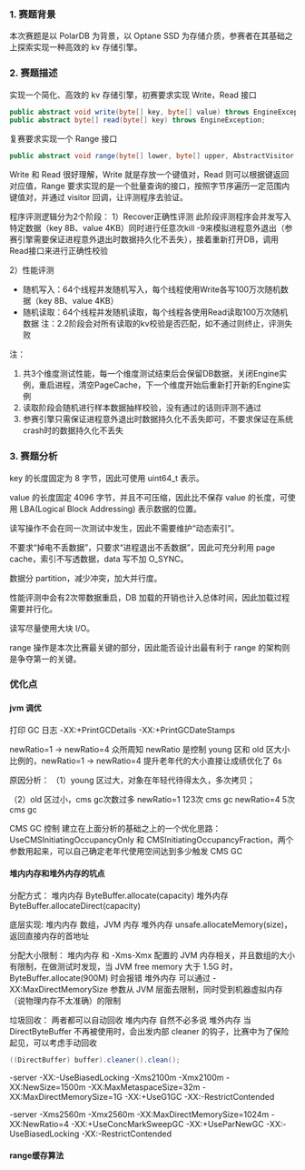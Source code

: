 ### 1. 赛题背景

本次赛题是以 PolarDB 为背景，以 Optane SSD 为存储介质，参赛者在其基础之上探索实现一种高效的 kv 存储引擎。

### 2. 赛题描述

实现一个简化、高效的 kv 存储引擎，初赛要求实现 Write，Read 接口

```java
public abstract void write(byte[] key, byte[] value) throws EngineException;
public abstract byte[] read(byte[] key) throws EngineException;
```

复赛要求实现一个 Range 接口

```java
public abstract void range(byte[] lower, byte[] upper, AbstractVisitor visitor) throws EngineException;
```

Write 和 Read 很好理解，Write 就是存放一个键值对，Read 则可以根据键返回对应值，Range 要求实现的是一个批量查询的接口，按照字节序遍历一定范围内键值对，并通过 visitor 回调，让评测程序去验证。

程序评测逻辑分为2个阶段：
1）Recover正确性评测
此阶段评测程序会并发写入特定数据（key 8B、value 4KB）同时进行任意次kill -9来模拟进程意外退出（参赛引擎需要保证进程意外退出时数据持久化不丢失），接着重新打开DB，调用Read接口来进行正确性校验

2）性能评测
-  随机写入：64个线程并发随机写入，每个线程使用Write各写100万次随机数据（key 8B、value 4KB）
-  随机读取：64个线程并发随机读取，每个线程各使用Read读取100万次随机数据
注：2.2阶段会对所有读取的kv校验是否匹配，如不通过则终止，评测失败


注：
1. 共3个维度测试性能，每一个维度测试结束后会保留DB数据，关闭Engine实例，重启进程，清空PageCache，下一个维度开始后重新打开新的Engine实例
2. 读取阶段会随机进行样本数据抽样校验，没有通过的话则评测不通过
3. 参赛引擎只需保证进程意外退出时数据持久化不丢失即可，不要求保证在系统crash时的数据持久化不丢失

### 3. 赛题分析
key 的长度固定为 8 字节，因此可使用 uint64_t 表示。

value 的长度固定 4096 字节，并且不可压缩，因此比不保存 value 的长度，可使用 LBA(Logical Block Addressing) 表示数据的位置。

读写操作不会在同一次测试中发生，因此不需要维护“动态索引”。

不要求“掉电不丢数据”，只要求“进程退出不丢数据”，因此可充分利用 page cache，索引不写透数据，data 写不加 O_SYNC。

数据分 partition，减少冲突，加大并行度。

性能评测中会有2次带数据重启，DB 加载的开销也计入总体时间，因此加载过程需要并行化。

读写尽量使用大块 I/O。

range 操作是本次比赛最关键的部分，因此能否设计出最有利于 range 的架构则是争夺第一的关键。

### 优化点

#### jvm 调优

打印 GC 日志
-XX:+PrintGCDetails -XX:+PrintGCDateStamps

newRatio=1 -> newRatio=4
众所周知 newRatio 是控制 young 区和 old 区大小比例的，newRatio=1 -> newRatio=4 提升老年代的大小直接让成绩优化了 6s

原因分析：
（1）young 区过大，对象在年轻代待得太久，多次拷贝；
    
（2）old 区过小，cms gc次数过多
    newRatio=1 123次 cms gc
    newRatio=4 5次 cms gc

CMS GC 控制
建立在上面分析的基础之上的一个优化思路：UseCMSInitiatingOccupancyOnly 和 CMSInitiatingOccupancyFraction，两个参数用起来，可以自己确定老年代使用空间达到多少触发 CMS GC


#### 堆内内存和堆外内存的坑点

分配方式：
堆内内存 ByteBuffer.allocate(capacity)
堆外内存 ByteBuffer.allocateDirect(capacity)

底层实现:
堆内内存 数组，JVM 内存
堆外内存 unsafe.allocateMemory(size)，返回直接内存的首地址

分配大小限制：
堆内内存 和 -Xms-Xmx 配置的 JVM 内存相关，并且数组的大小有限制，在做测试时发现，当 JVM free memory 大于 1.5G 时，ByteBuffer.allocate(900M) 时会报错
堆外内存 可以通过 -XX:MaxDirectMemorySize 参数从 JVM 层面去限制，同时受到机器虚拟内存（说物理内存不太准确）的限制

垃圾回收：
两者都可以自动回收
堆内内存 自然不必多说
堆外内存 当 DirectByteBuffer 不再被使用时，会出发内部 cleaner 的钩子，比赛中为了保险起见，可以考虑手动回收
```java
((DirectBuffer) buffer).cleaner().clean();
```

-server -XX:-UseBiasedLocking -Xms2100m -Xmx2100m -XX:NewSize=1500m -XX:MaxMetaspaceSize=32m -XX:MaxDirectMemorySize=1G -XX:+UseG1GC -XX:-RestrictContended

-server -Xms2560m -Xmx2560m -XX:MaxDirectMemorySize=1024m -XX:NewRatio=4 -XX:+UseConcMarkSweepGC -XX:+UseParNewGC -XX:-UseBiasedLocking -XX:-RestrictContended

#### range缓存算法





